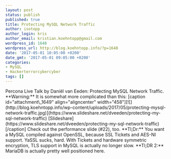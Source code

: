 ```yaml
---
layout: post
status: publish
published: true
title: Protecting MySQL Network Traffic
author: isotopp
author_login: kris
author_email: kristian.koehntopp@gmail.com
wordpress_id: 1648
wordpress_url: http://blog.koehntopp.info/?p=1648
date: '2017-05-01 10:05:00 +0200'
date_gmt: '2017-05-01 09:05:00 +0200'
categories:
- MySQL
- Hackerterrorcybercyber
tags: []
---
```

<p>Percona Live Talk by Daniël van Eeden: Protecting MySQL Network Traffic. **Warning:** It is somewhat more complicated than this: [caption id="attachment\_1649" align="aligncenter" width="458"][![](http://blog.koehntopp.info/wp-content/uploads/2017/05/protecting-mysql-network-traffic.jpg)](https://www.slideshare.net/dveeden/protecting-my-sql-network-traffic) [Slideshare](https://www.slideshare.net/dveeden/protecting-my-sql-network-traffic)[/caption] Check out the performance slide (#22), too. **Tl;Dr:** You want a MySQL compiled against OpenSSL, because SSL Tickets and AES-NI support. YaSSL sucks, hard. With Tickets and hardware symmetric encryption, TLS support in MySQL is actually no longer slow. **Tl;DR 2:** MariaDB is actually pretty well positioned here.</p>
